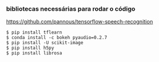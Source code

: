 ### bibliotecas necessárias para rodar o código
https://github.com/pannous/tensorflow-speech-recognition

    $ pip install tflearn
    $ conda install -c bokeh pyaudio=0.2.7
    $ pip install -U scikit-image
    $ pip install h5py
    $ pip install librosa
